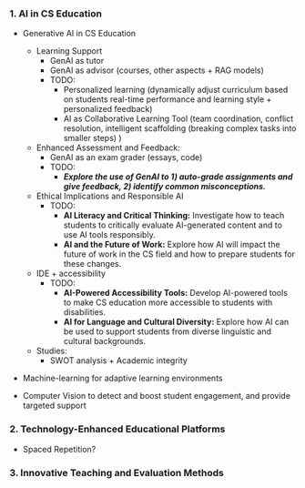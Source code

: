 ### 1. AI in CS Education
- Generative AI in CS Education
	- Learning Support
		- GenAI as tutor
		- GenAI as advisor (courses, other aspects + RAG models)
		- TODO: 
			- Personalized learning (dynamically adjust curriculum based on students real-time performance and learning style + personalized feedback) 
			- AI as Collaborative Learning Tool (team coordination, conflict resolution, intelligent scaffolding (breaking complex tasks into smaller steps) )
	- Enhanced Assessment and Feedback:
		- GenAI as an exam grader (essays, code)
		- TODO: 
			- ***Explore the use of GenAI to 1) auto-grade assignments and give feedback, 2) identify common misconceptions.***
	- Ethical Implications and Responsible AI
		- TODO:
			- **AI Literacy and Critical Thinking:** Investigate how to teach students to critically evaluate AI-generated content and to use AI tools responsibly.
			- **AI and the Future of Work:** Explore how AI will impact the future of work in the CS field and how to prepare students for these changes.
	 - IDE + accessibility
		 - TODO: 
			 - **AI-Powered Accessibility Tools:** Develop AI-powered tools to make CS education more accessible to students with disabilities.
			 - **AI for Language and Cultural Diversity:** Explore how AI can be used to support students from diverse linguistic and cultural backgrounds.
	 - Studies: 
		- SWOT analysis + Academic integrity 


- Machine-learning for adaptive learning environments
- Computer Vision to detect and boost student engagement, and provide targeted support

### 2. Technology-Enhanced Educational Platforms
- Spaced Repetition? 
### 3.  Innovative Teaching and Evaluation Methods

